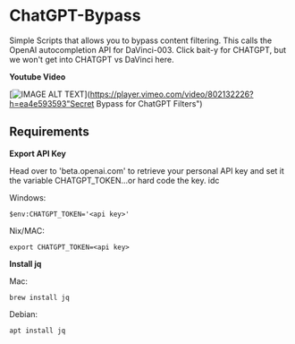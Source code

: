 # ChatGPT-Bypass

Simple Scripts that allows you to bypass content filtering. This calls the OpenAI autocompletion API for DaVinci-003. Click bait-y for CHATGPT, but we won't get into CHATGPT vs DaVinci here. 

<b> Youtube Video </b>

[![IMAGE ALT TEXT](http://img.youtube.com/vi/4caOdVqs0tU/0.jpg)](https://player.vimeo.com/video/802132226?h=ea4e593593"Secret Bypass for ChatGPT Filters")

<!-- Requirements -->

## Requirements

<b>Export API Key </b>

Head over to 'beta.openai.com' to retrieve your personal API key and set it the variable CHATGPT_TOKEN...or hard code the key. idc

Windows:

````
$env:CHATGPT_TOKEN='<api key>'
````

Nix/MAC:

````
export CHATGPT_TOKEN=<api key>
````
<b>Install jq </b>

Mac:

````
brew install jq
````

Debian:

````
apt install jq
````
